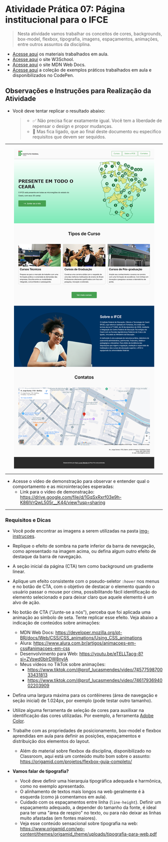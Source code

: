 # Atividade Prática 07: Página institucional para o IFCE

> Nesta atividade vamos trabalhar os conceitos de cores, backgrounds, box-model, flexbox, tipografia, imagens, espaçamentos, animações, entre outros assuntos da disciplina.

- [Acesse aqui](./../../materiais/slides/) os materiais trabalhados em aula.
- [Acesse aqui](https://www.w3schools.com/) o site W3School.
- [Acesse aqui](https://developer.mozilla.org/pt-BR/) o site MDN Web Docs.
- [Acesse aqui](https://codepen.io/collection/rxRBoW) a coleção de exemplos práticos trabalhados em aula e disponibilizados no CodePen.

<a id="inst"></a>
## Observações e Instruções para Realização da Atividade

- Você deve tentar replicar o resultado abaixo:
    > - ✅ Não precisa ficar exatamente igual. Você tem a liberdade de repensar o design e propor mudanças.
    > - 🚨 Mas fica ligado, que ao final deste documento eu especifico requisitos que devem ser sequidos.

---

<div align="center">
    <img src="./img-instrucoes/screen-lp-ifce.png">
</div>

---

- Acesse o vídeo de demonstração para observar e entender qual o comportamento e as microinterações esperadas:
    - Link para o vídeo de demonstração: https://drive.google.com/file/d/1GqSxRxrf03e9h-K86IVrQwL505r__K44/view?usp=sharing

---

### Requisitos e Dicas

- Você pode encontrar as imagens a serem utilizadas na pasta [img-instrucoes](./img-instrucoes/img/).

- Replique o efeito de sombra na parte inferior da barra de nevegação, como apresentado na imagem acima, ou defina algum outro efeito de destaque da barra de navegação.

- A seção inicial da página (CTA) tem como background um gradiente linear.

- Aplique um efeito consistente com o pseudo-seletor `:hover` nos menus e no botão de CTA, com o objetivo de destacar o elemento quando o usuário passar o mouse por cima, possibilitando fácil identificação do elemento selecionado e para deixar claro que aquele elemento é um alvo de ação.

- No botão de CTA ("Junte-se a nós"), perceba que foi aplicada uma animação ao símbolo de seta. Tente replicar esse efeito. Veja abaixo a indicação de conteúdos sobre animações:
    - MDN Web Docs: https://developer.mozilla.org/pt-BR/docs/Web/CSS/CSS_animations/Using_CSS_animations
    - Alura: https://www.alura.com.br/artigos/animacoes-em-css#animacoes-em-css
    - Desenvolvimento para Web: https://youtu.be/eTELLTacg-8?si=ZVswd0blrDW8nyIA
    - Meus vídeos no TikTok sobre animações:
        - https://www.tiktok.com/@prof_lucasmendes/video/7457759870033431813
        - https://www.tiktok.com/@prof_lucasmendes/video/7461793694002203909

- Defina uma largura máxima para os contêineres (área de navegação e seção inicial) de 1.024px, por exemplo (pode testar outro tamanho).

- Utilize alguma ferramenta de seleção de cores para auxilixar na identificação das cores utilizadas. Por exemplo, a ferramenta [Adobe Color](https://color.adobe.com/pt/create/image).

- Trabalhe com as propriedades de posicionamento, box-model e flexbox aprendidas em aula para definir as posições, espaçamentos e distribuição dos elementos do layout.
    - Além do material sobre flexbox da disciplina, disponibilizado no Classroom, aqui está um conteúdo muito bom sobre o assunto: https://origamid.com/projetos/flexbox-guia-completo/

- **Vamos falar de tipografia?**
    - Você deve definir uma hierarquia tipográfica adequada e harmônica, como no exemplo apresentado.
    - O alinhamento de textos mais longos na web geralmente é à esquerda (como já comentamos em aula).
    - Cuidado com os espaçamentos entre linha (`line-height`). Definir um espaçamento adequado, a depender do tamanho da fonte, é ideal para ter uma "área de respiro" no texto, ou para não deixar as linhas muito afastadas (em fontes maiores).
    - Veja esse conteúdo sensacional sobre tipografia na web: https://www.origamid.com/wp-content/themes/origamid_theme/uploads/tipografia-para-web.pdf
